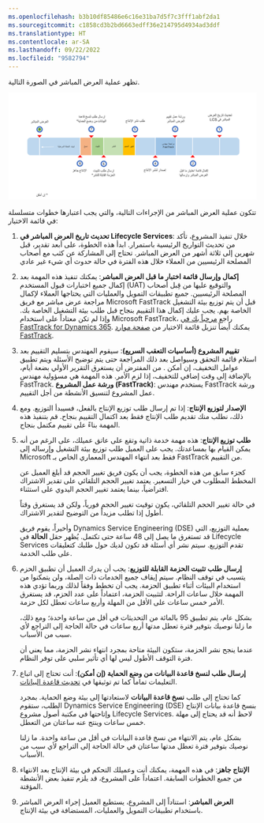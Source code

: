 ```yaml
---
ms.openlocfilehash: b3b10df85486e6c16e31ba7d5f7c3fff1abf2da1
ms.sourcegitcommit: c1858cd3b2bd6663edff36e214795d4934ad3ddf
ms.translationtype: HT
ms.contentlocale: ar-SA
ms.lasthandoff: 09/22/2022
ms.locfileid: "9582794"
---
```

تظهر عملية العرض المباشر في الصورة التالية. 

![رسم تخطيطي لعملية العرض المباشر مع تمييز الإجراءات.](../media/go-live-process.png)

تتكون عملية العرض المباشر من الإجراءات التالية، والتي يجب اعتبارها خطوات متسلسلة في قائمة الاختيار: 

1.  **تحديث تاريخ العرض المباشر في Lifecycle Services**: خلال تنفيذ المشروع، تأكد من تحديث التواريخ الرئيسية باستمرار. ابدأ هذه الخطوة، على أبعد تقدير، قبل شهرين إلى ثلاثة أشهر من العرض المباشر. تحتاج إلى المشاركة عن كثب مع أصحاب المصلحة الرئيسيين من العملاء خلال هذه الفترة في حالة حدوث أي شيء غير عادي 
2.  **إكمال وإرسال قائمة اختبار ما قبل العرض المباشر**: يمكنك تنفيذ هذه المهمة بعد إكمال جميع اختبارات قبول المستخدم (UAT) والتوقيع عليها من قِبل أصحاب المصلحة الرئيسيين. جميع تطبيقات التمويل والعمليات التي يحتاجها العملاء لإكمال مراجعة عرض مباشر مع فريق Microsoft FastTrack قبل أن يتم توزيع بيئة التشغيل الخاصة بهم. يجب عليك إكمال هذا التقييم بنجاح قبل طلب بيئة التشغيل الخاصة بك. وإذا لم تكن معتاداً على استخدام Microsoft FastTrack، راجع [مرحباً بك في FastTrack for Dynamics 365](/dynamics365/fasttrack/?azure-portal=true). يمكنك أيضاً تنزيل قائمة الاختيار من [صفحة موارد FastTrack](https://www.microsoft.com/fasttrack/resources/?azure-portal=true).
3.  **تقييم المشروع (أساسيات التعقب السريع)**: سيقوم المهندس بتسليم التقييم بعد استلام قائمة التحقق وسيواصل بعد ذلك المراجعة حتى يتم توضيح الأسئلة ويتم تطبيق عوامل التخفيف، إن أمكن . من المفترض أن يستغرق التقرير الأولي بضعة أيام، بالإضافة إلى وقت إضافي للتخفيف، إذا لزم الأمر. هذه المهمة هي مسؤولية مهندس FastTrack.  **ورشة عمل المشروع (FastTrack)**: يستخدم مهندس FastTrack ورشة عمل المشروع لتنسيق الأنشطة من أجل التقييم. 
4.  **الإصدار لتوزيع الإنتاج**: إذا تم إرسال طلب توزيع الإنتاج بالفعل، فسيبدأ التوزيع. ومع ذلك، نطلب منك تقديم طلب الإنتاج فقط بعد اكتمال التقييم بنجاح. قم بتنفيذ هذه المهمة بناءً على تقييم مكتمل بنجاح.
5.  **طلب توزيع الإنتاج**: هذه مهمة خدمة ذاتية وتقع على عاتق عميلك، على الرغم من أنه يمكن القيام بها بمساعدتك. يجب على العميل طلب توزيع بيئة التشغيل وإرساله إلى Microsoft فقط بعد انتهاء المهندس المعماري الخاص بـ FastTrack من التقييم.

    كجزء سابق من هذه الخطوة، يجب أن يكون فريق تغيير الحجم قد أبلغ العميل عن المخطط المطلوب في خيار التسعير. يعتمد تغيير الحجم التلقائي على تقدير الاشتراك افتراضياً، بينما يعتمد تغيير الحجم اليدوي على استثناء. 

    في حالة تغيير الحجم التلقائي، يكون توقيت تغيير الحجم فورياً، ولكن قد يستغرق وقتاً أطول إذا تطلب مزيداً من التوضيح لتقدير الاشتراك.
    
    وأخيراً، يقوم فريق Dynamics Service Engineering ‏(DSE) بعملية التوزيع، التي قد تستغرق ما يصل إلى 48 ساعة حتى تكتمل. يُظهر حقل **الحالة** في Lifecycle Services تقدم التوزيع. سيتم نشر أي أسئلة قد تكون لديك حول طلبك كتعليقات على طلب الخدمة.   
6.  **إرسال طلب تثبيت الحزمة القابلة للتوزيع**: يجب أن يدرك العميل أن تطبيق الحزم يتسبب في توقف النظام. سيتم إيقاف جميع الخدمات ذات الصلة، ولن يتمكنوا من استخدام البيئات أثناء تطبيق الحزمة. يجب أن تخطط وفقاً لذلك وربما تؤدي هذه المهمة خلال ساعات الراحة.
لتثبيت الحزمة، اعتماداً على عدد الحزم، قد يستغرق الأمر خمس ساعات على الأقل من المهلة وأربع ساعات تعطل لكل حزمة.

    بشكل عام، يتم تطبيق 95 بالمائة من التحديثات في أقل من ساعة واحدة؛ ومع ذلك، ما زلنا نوصيك بتوفير فترة تعطل مدتها أربع ساعات في حالة الحاجة إلى التراجع لأي سبب من الأسباب. 

    عندما ينجح نشر الحزمة، ستكون البيئة متاحة بمجرد انتهاء نشر الحزمة، مما يعني أن فترة التوقف الأطول ليس لها أي تأثير سلبي على توفر النظام.
7.  **إرسال طلب لنسخ قاعدة البيانات من وضع الحماية (إن أمكن)**: أنت تحتاج إلى اتباع التعليمات تماماً كما تم توثيقها في [تحديث قاعدة البيانات](/dynamics365/fin-ops-core/dev-itpro/database/database-refresh/?azure-portal=true).

    كما تحتاج إلى طلب **نسخ قاعدة البيانات** لاستعادتها إلى بيئة وضع الحماية. بمجرد الطلب، ستقوم Dynamics Service Engineering ‏(DSE) بنسخ قاعدة بيانات الإنتاج وإتاحتها في مكتبة أصول مشروع Lifecycle Services. لاحظ أنه قد يحتاج إلى مهلة خمس ساعات وينتج عنه ساعتان من التعطل.

    بشكل عام، يتم الانتهاء من نسخ قاعدة البيانات في أقل من ساعة واحدة. ما زلنا نوصيك بتوفير فترة تعطل مدتها ساعتان في حالة الحاجة إلى التراجع لأي سبب من الأسباب.
8.  **الإنتاج جاهز**: في هذه المهمة، يمكنك أنت وعميلك التحكم في بيئة الإنتاج بعد الانتهاء من جميع الخطوات السابقة. اعتماداً على المشروع، قد يلزم تنفيذ بعض الأنشطة المؤقتة.
9.   **العرض المباشر**: استناداً إلى المشروع، يستطيع العميل إجراء العرض المباشر باستخدام تطبيقات التمويل والعمليات، المستضافة في بيئة الإنتاج.
